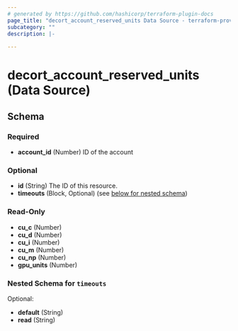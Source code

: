 ```yaml
---
# generated by https://github.com/hashicorp/terraform-plugin-docs
page_title: "decort_account_reserved_units Data Source - terraform-provider-decort"
subcategory: ""
description: |-
  
---
```


# decort_account_reserved_units (Data Source)





<!-- schema generated by tfplugindocs -->
## Schema

### Required

- **account_id** (Number) ID of the account

### Optional

- **id** (String) The ID of this resource.
- **timeouts** (Block, Optional) (see [below for nested schema](#nestedblock--timeouts))

### Read-Only

- **cu_c** (Number)
- **cu_d** (Number)
- **cu_i** (Number)
- **cu_m** (Number)
- **cu_np** (Number)
- **gpu_units** (Number)

<a id="nestedblock--timeouts"></a>
### Nested Schema for `timeouts`

Optional:

- **default** (String)
- **read** (String)



